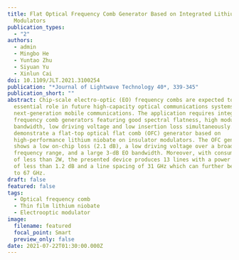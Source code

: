 ```yaml
---
title: Flat Optical Frequency Comb Generator Based on Integrated Lithium Niobate
  Modulators
publication_types:
  - "2"
authors:
  - admin
  - Mingbo He
  - Yuntao Zhu
  - Siyuan Yu
  - Xinlun Cai
doi: 10.1109/JLT.2021.3100254
publication: "*Journal of Lightwave Technology 40*, 339-345"
publication_short: ""
abstract: Chip-scale electro-optic (EO) frequency combs are expected to play an
  essential role in future high-capacity optical communications systems and
  next-generation mobile communications. The application requires integrated EO
  frequency comb generators featuring good spectral flatness, high modulation
  bandwidth, low driving voltage and low insertion loss simultaneously. Here, we
  demonstrate a flat-top optical flat comb (OFC) generator based on
  high-performance lithium niobate on insulator modulators. The OFC generator
  shows a low on-chip loss (2.1 dB), a low driving voltage over a broad
  frequency range, and a large 3-dB EO bandwidth. Moreover, with consuming power
  of less than 2W, the presented device produces 13 lines with a power variation
  of less than 1.2 dB and a line spacing of 31 GHz which can further be extended
  to 67 GHz.
draft: false
featured: false
tags:
  - Optical frequency comb
  - Thin film lithium niobate
  - Electrooptic modulator
image:
  filename: featured
  focal_point: Smart
  preview_only: false
date: 2021-07-22T01:30:00.000Z
---
```

